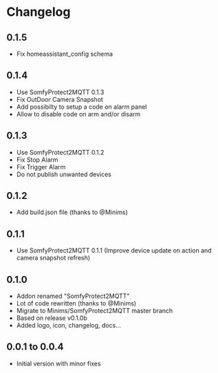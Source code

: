 # Changelog

## 0.1.5

- Fix homeassistant_config schema

## 0.1.4

- Use SomfyProtect2MQTT 0.1.3
- Fix OutDoor Camera Snapshot
- Add possibilty to setup a code on alarm panel
- Allow to disable code on arm and/or disarm

## 0.1.3

- Use SomfyProtect2MQTT 0.1.2
- Fix Stop Alarm
- Fix Trigger Alarm
- Do not publish unwanted devices

## 0.1.2

- Add build.json file (thanks to @Minims)

## 0.1.1

- Use SomfyProtect2MQTT 0.1.1 (Improve device update on action and camera snapshot refresh)

## 0.1.0

- Addon renamed "SomfyProtect2MQTT"
- Lot of code rewritten (thanks to @Minims)
- Migrate to Minims/SomfyProtect2MQTT master branch
- Based on release v0.1.0b
- Added logo, icon, changelog, docs...

## 0.0.1 to 0.0.4

- Initial version with minor fixes